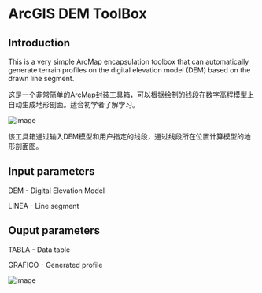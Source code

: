 # ArcGIS DEM ToolBox

## Introduction
This is a very simple ArcMap encapsulation toolbox that can automatically generate terrain profiles on the digital elevation model (DEM) based on the drawn line segment.

这是一个非常简单的ArcMap封装工具箱，可以根据绘制的线段在数字高程模型上自动生成地形剖面。适合初学者了解学习。

![image](https://user-images.githubusercontent.com/97808991/150497782-6f39f84e-ea7b-401e-9a00-8076ce9688aa.png)

该工具箱通过输入DEM模型和用户指定的线段，通过线段所在位置计算模型的地形剖面图。

## Input parameters
DEM - Digital Elevation Model

LINEA - Line segment

## Ouput parameters
TABLA - Data table

GRAFICO - Generated profile

![image](https://user-images.githubusercontent.com/97808991/150498461-82990254-4001-4132-9162-53a146ff656f.png)

